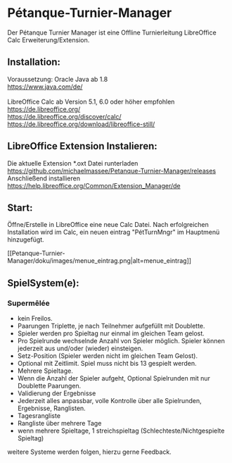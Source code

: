 # Pétanque-Turnier-Manager

Der Pétanque Turnier Manager ist eine Offline Turnierleitung LibreOffice Calc Erweiterung/Extension.

## Installation:

Voraussetzung:
Oracle Java ab 1.8<br/>
https://www.java.com/de/<br/>
<br/>
LibreOffice Calc ab Version 5.1, 6.0 oder höher empfohlen<br/>
https://de.libreoffice.org/<br/>
https://de.libreoffice.org/discover/calc/<br/>
https://de.libreoffice.org/download/libreoffice-still/<br/>

## LibreOffice Extension Instalieren:
Die aktuelle Extension *.oxt Datei runterladen<br/>
https://github.com/michaelmassee/Petanque-Turnier-Manager/releases<br/>
Anschließend installieren<br>
https://help.libreoffice.org/Common/Extension_Manager/de<br/>

## Start:
Öffne/Erstelle in LibreOffice eine neue Calc Datei.
Nach erfolgreichen Installation wird im Calc, ein neuen eintrag "PétTurnMngr" im Hauptmenü hinzugefügt.

[[Petanque-Turnier-Manager/doku/images/menue_eintrag.png|alt=menue_eintrag]]


## SpielSystem(e):

### Supermêlée
 * kein Freilos.
 * Paarungen Triplette, je nach Teilnehmer aufgefüllt mit Doublette.
 * Spieler werden pro Spieltag nur einmal im gleichen Team gelost.
 * Pro Spielrunde wechselnde Anzahl von Spieler möglich. Spieler können jederzeit aus und/oder (wieder) einsteigen.
 * Setz-Position (Spieler werden nicht im gleichen Team Gelost).
 * Optional mit Zeitlimit. Spiel muss nicht bis 13 gespielt werden.
 * Mehrere Spieltage.
 * Wenn die Anzahl der Spieler aufgeht, Optional Spielrunden mit nur Doublette Paarungen.
 * Validierung der Ergebnisse
 * Jederzeit alles anpassbar, volle Kontrolle über alle Spielrunden, Ergebnisse, Ranglisten.
 * Tagesrangliste
 * Rangliste über mehrere Tage
 * wenn mehrere Spieltage, 1 streichspieltag (Schlechteste/Nichtgespielte Spieltag)

weitere Systeme werden folgen, hierzu gerne Feedback.
